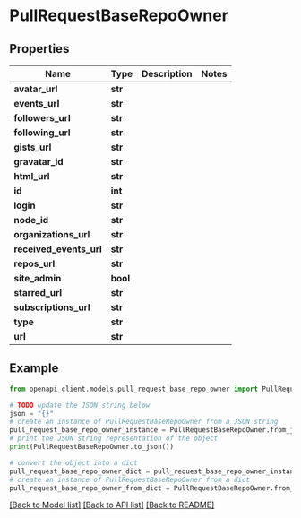 # PullRequestBaseRepoOwner


## Properties

Name | Type | Description | Notes
------------ | ------------- | ------------- | -------------
**avatar_url** | **str** |  | 
**events_url** | **str** |  | 
**followers_url** | **str** |  | 
**following_url** | **str** |  | 
**gists_url** | **str** |  | 
**gravatar_id** | **str** |  | 
**html_url** | **str** |  | 
**id** | **int** |  | 
**login** | **str** |  | 
**node_id** | **str** |  | 
**organizations_url** | **str** |  | 
**received_events_url** | **str** |  | 
**repos_url** | **str** |  | 
**site_admin** | **bool** |  | 
**starred_url** | **str** |  | 
**subscriptions_url** | **str** |  | 
**type** | **str** |  | 
**url** | **str** |  | 

## Example

```python
from openapi_client.models.pull_request_base_repo_owner import PullRequestBaseRepoOwner

# TODO update the JSON string below
json = "{}"
# create an instance of PullRequestBaseRepoOwner from a JSON string
pull_request_base_repo_owner_instance = PullRequestBaseRepoOwner.from_json(json)
# print the JSON string representation of the object
print(PullRequestBaseRepoOwner.to_json())

# convert the object into a dict
pull_request_base_repo_owner_dict = pull_request_base_repo_owner_instance.to_dict()
# create an instance of PullRequestBaseRepoOwner from a dict
pull_request_base_repo_owner_from_dict = PullRequestBaseRepoOwner.from_dict(pull_request_base_repo_owner_dict)
```
[[Back to Model list]](../README.md#documentation-for-models) [[Back to API list]](../README.md#documentation-for-api-endpoints) [[Back to README]](../README.md)



